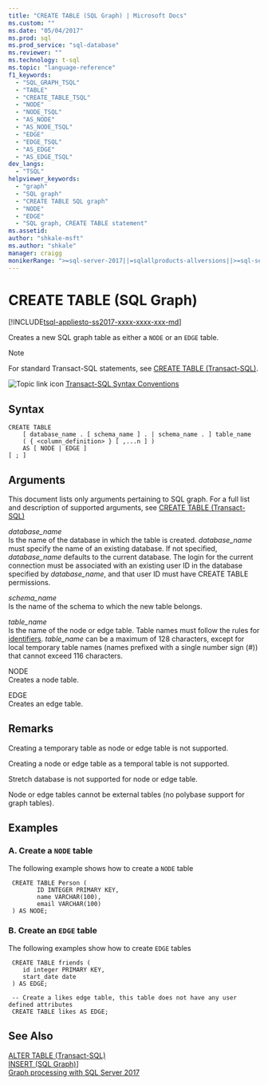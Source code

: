 ```yaml
---
title: "CREATE TABLE (SQL Graph) | Microsoft Docs"
ms.custom: ""
ms.date: "05/04/2017"
ms.prod: sql
ms.prod_service: "sql-database"
ms.reviewer: ""
ms.technology: t-sql
ms.topic: "language-reference"
f1_keywords: 
  - "SQL_GRAPH_TSQL"
  - "TABLE"
  - "CREATE_TABLE_TSQL"
  - "NODE"
  - "NODE_TSQL"
  - "AS_NODE"
  - "AS_NODE_TSQL"
  - "EDGE"
  - "EDGE_TSQL"
  - "AS_EDGE"
  - "AS_EDGE_TSQL"
dev_langs: 
  - "TSQL"
helpviewer_keywords: 
  - "graph"
  - "SQL graph"
  - "CREATE TABLE SQL graph"
  - "NODE"
  - "EDGE"
  - "SQL graph, CREATE TABLE statement"
ms.assetid: 
author: "shkale-msft"
ms.author: "shkale"
manager: craigg
monikerRange: ">=sql-server-2017||=sqlallproducts-allversions||>=sql-server-linux-2017||=azuresqldb-mi-current"
---
```

# CREATE TABLE (SQL Graph)
[!INCLUDE[tsql-appliesto-ss2017-xxxx-xxxx-xxx-md](../../includes/tsql-appliesto-ss2017-xxxx-xxxx-xxx-md.md)]

Creates a new SQL graph table as either a `NODE` or an `EDGE` table. 
  
> [!NOTE]   
>  For standard Transact-SQL statements, see [CREATE TABLE (Transact-SQL)](../../t-sql/statements/create-table-transact-sql.md).
  
 ![Topic link icon](../../database-engine/configure-windows/media/topic-link.gif "Topic link icon") [Transact-SQL Syntax Conventions](../../t-sql/language-elements/transact-sql-syntax-conventions-transact-sql.md)  
  
## Syntax  
  
```  
CREATE TABLE   
    [ database_name . [ schema_name ] . | schema_name . ] table_name   
    ( { <column_definition> } [ ,...n ] )   
    AS [ NODE | EDGE ]
[ ; ]  
```  
  
  
## Arguments  
This document lists only arguments pertaining to SQL graph. For a full list and description of supported arguments, see [CREATE TABLE (Transact-SQL)](../../t-sql/statements/create-table-transact-sql.md)

 *database_name*    
 Is the name of the database in which the table is created. *database_name* must specify the name of an existing database. If not specified, *database_name* defaults to the current database. The login for the current connection must be associated with an existing user ID in the database specified by *database_name*, and that user ID must have CREATE TABLE permissions.  
  
 *schema_name*    
 Is the name of the schema to which the new table belongs.  
  
 *table_name*    
 Is the name of the node or edge table. Table names must follow the rules for [identifiers](../../relational-databases/databases/database-identifiers.md). *table_name* can be a maximum of 128 characters, except for local temporary table names (names prefixed with a single number sign (#)) that cannot exceed 116 characters.  
  
 NODE   
 Creates a node table.

 EDGE  
 Creates an edge table.  
  
## Remarks  
Creating a temporary table as node or edge table is not supported.  

Creating a node or edge table as a temporal table is not supported.

Stretch database is not supported for node or edge table.

Node or edge tables cannot be external tables (no polybase support for graph tables). 
  
 
## Examples  
  
### A. Create a `NODE` table
 The following example shows how to create a `NODE` table

```
 CREATE TABLE Person (
        ID INTEGER PRIMARY KEY, 
        name VARCHAR(100), 
        email VARCHAR(100)
 ) AS NODE;
```

### B. Create an `EDGE` table
The following examples show how to create `EDGE` tables

```
 CREATE TABLE friends (
    id integer PRIMARY KEY,
    start_date date
 ) AS EDGE;

```

```
 -- Create a likes edge table, this table does not have any user defined attributes   
 CREATE TABLE likes AS EDGE;

```


## See Also  
 [ALTER TABLE &#40;Transact-SQL&#41;](../../t-sql/statements/alter-table-transact-sql.md)   
 [INSERT (SQL Graph)](../../t-sql/statements/insert-sql-graph.md)]  
 [Graph processing with SQL Server 2017](../../relational-databases/graphs/sql-graph-overview.md)

